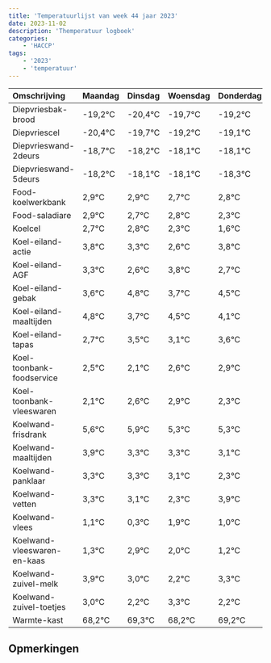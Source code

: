 ```yaml
---
title: 'Temperatuurlijst van week 44 jaar 2023'
date: 2023-11-02
description: 'Themperatuur logboek'
categories:
    - 'HACCP'
tags:
    - '2023'
    - 'temperatuur'
---
```

|Omschrijving|Maandag|Dinsdag|Woensdag|Donderdag|Vrijdag|Zaterdag|Zondag|
|:---|:---|:---|:---|:---|:---|:---|:---|
|Diepvriesbak-brood|-19,2°C|-20,4°C|-19,7°C|-19,2°C| | | |
|Diepvriescel|-20,4°C|-19,7°C|-19,2°C|-19,1°C| | | |
|Diepvrieswand-2deurs|-18,7°C|-18,2°C|-18,1°C|-18,1°C| | | |
|Diepvrieswand-5deurs|-18,2°C|-18,1°C|-18,1°C|-18,3°C| | | |
|Food-koelwerkbank|2,9°C|2,9°C|2,7°C|2,8°C| | | |
|Food-saladiare|2,9°C|2,7°C|2,8°C|2,3°C| | | |
|Koelcel|2,7°C|2,8°C|2,3°C|1,6°C| | | |
|Koel-eiland-actie|3,8°C|3,3°C|2,6°C|3,8°C| | | |
|Koel-eiland-AGF|3,3°C|2,6°C|3,8°C|2,7°C| | | |
|Koel-eiland-gebak|3,6°C|4,8°C|3,7°C|4,5°C| | | |
|Koel-eiland-maaltijden|4,8°C|3,7°C|4,5°C|4,1°C| | | |
|Koel-eiland-tapas|2,7°C|3,5°C|3,1°C|3,6°C| | | |
|Koel-toonbank-foodservice|2,5°C|2,1°C|2,6°C|2,9°C| | | |
|Koel-toonbank-vleeswaren|2,1°C|2,6°C|2,9°C|2,3°C| | | |
|Koelwand-frisdrank|5,6°C|5,9°C|5,3°C|5,3°C| | | |
|Koelwand-maaltijden|3,9°C|3,3°C|3,3°C|3,1°C| | | |
|Koelwand-panklaar|3,3°C|3,3°C|3,1°C|2,3°C| | | |
|Koelwand-vetten|3,3°C|3,1°C|2,3°C|3,9°C| | | |
|Koelwand-vlees|1,1°C|0,3°C|1,9°C|1,0°C| | | |
|Koelwand-vleeswaren-en-kaas|1,3°C|2,9°C|2,0°C|1,2°C| | | |
|Koelwand-zuivel-melk|3,9°C|3,0°C|2,2°C|3,3°C| | | |
|Koelwand-zuivel-toetjes|3,0°C|2,2°C|3,3°C|2,2°C| | | |
|Warmte-kast|68,2°C|69,3°C|68,2°C|69,2°C| | | |

## Opmerkingen


